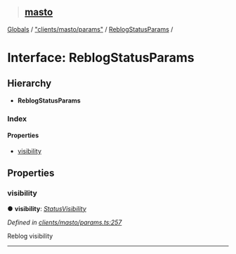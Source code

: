 > ## [masto](../README.md)

[Globals](../globals.md) / ["clients/masto/params"](../modules/_clients_masto_params_.md) / [ReblogStatusParams](_clients_masto_params_.reblogstatusparams.md) /

# Interface: ReblogStatusParams

## Hierarchy

* **ReblogStatusParams**

### Index

#### Properties

* [visibility](_clients_masto_params_.reblogstatusparams.md#visibility)

## Properties

###  visibility

● **visibility**: *[StatusVisibility](../modules/_entities_status_.md#statusvisibility)*

*Defined in [clients/masto/params.ts:257](https://github.com/neet/masto.js/blob/80b1796/src/clients/masto/params.ts#L257)*

Reblog visibility

___